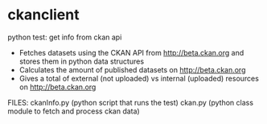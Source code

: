 # ckanclient
python test: get info from ckan api
  
- Fetches datasets using the CKAN API from http://beta.ckan.org and stores them in python data structures
- Calculates the amount of published datasets on http://beta.ckan.org
- Gives a total of external (not uploaded) vs internal (uploaded) resources on http://beta.ckan.org

FILES:
ckanInfo.py (python script that runs the test)
ckan.py     (python class module to fetch and process ckan data)
